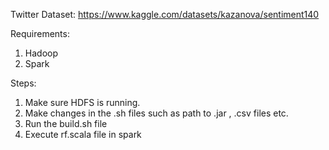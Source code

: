 Twitter Dataset: https://www.kaggle.com/datasets/kazanova/sentiment140

Requirements:
1. Hadoop
2. Spark

Steps:
1. Make sure HDFS is running.
2. Make changes in the .sh files such as path to .jar , .csv files etc.
3. Run the build.sh file
4. Execute rf.scala file in spark
